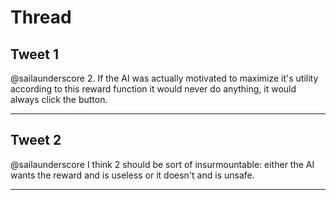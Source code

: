 # Thread

## Tweet 1

@sailaunderscore 2. If the AI was actually motivated to maximize it's utility according to this reward function it would never do anything, it would always click the button.

---

## Tweet 2

@sailaunderscore I think 2 should be sort of insurmountable: either the AI wants the reward and is useless or it doesn't and is unsafe.

---

